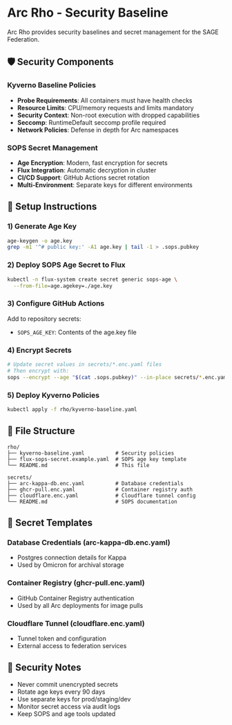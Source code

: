 # Arc Rho - Security Baseline

Arc Rho provides security baselines and secret management for the SAGE Federation.

## 🛡️ Security Components

### Kyverno Baseline Policies
- **Probe Requirements**: All containers must have health checks
- **Resource Limits**: CPU/memory requests and limits mandatory
- **Security Context**: Non-root execution with dropped capabilities
- **Seccomp**: RuntimeDefault seccomp profile required
- **Network Policies**: Defense in depth for Arc namespaces

### SOPS Secret Management
- **Age Encryption**: Modern, fast encryption for secrets
- **Flux Integration**: Automatic decryption in cluster
- **CI/CD Support**: GitHub Actions secret rotation
- **Multi-Environment**: Separate keys for different environments

## 🔧 Setup Instructions

### 1) Generate Age Key
```bash
age-keygen -o age.key
grep -m1 '^# public key:' -A1 age.key | tail -1 > .sops.pubkey
```

### 2) Deploy SOPS Age Secret to Flux
```bash
kubectl -n flux-system create secret generic sops-age \
  --from-file=age.agekey=./age.key
```

### 3) Configure GitHub Actions
Add to repository secrets:
- `SOPS_AGE_KEY`: Contents of the age.key file

### 4) Encrypt Secrets
```bash
# Update secret values in secrets/*.enc.yaml files
# Then encrypt with:
sops --encrypt --age "$(cat .sops.pubkey)" --in-place secrets/*.enc.yaml
```

### 5) Deploy Kyverno Policies
```bash
kubectl apply -f rho/kyverno-baseline.yaml
```

## 📁 File Structure

```
rho/
├── kyverno-baseline.yaml          # Security policies
├── flux-sops-secret.example.yaml  # SOPS age key template
└── README.md                      # This file

secrets/
├── arc-kappa-db.enc.yaml          # Database credentials
├── ghcr-pull.enc.yaml             # Container registry auth
├── cloudflare.enc.yaml            # Cloudflare tunnel config
└── README.md                      # SOPS documentation
```

## 🔐 Secret Templates

### Database Credentials (arc-kappa-db.enc.yaml)
- Postgres connection details for Kappa
- Used by Omicron for archival storage

### Container Registry (ghcr-pull.enc.yaml)
- GitHub Container Registry authentication
- Used by all Arc deployments for image pulls

### Cloudflare Tunnel (cloudflare.enc.yaml)
- Tunnel token and configuration
- External access to federation services

## 🚨 Security Notes

- Never commit unencrypted secrets
- Rotate age keys every 90 days
- Use separate keys for prod/staging/dev
- Monitor secret access via audit logs
- Keep SOPS and age tools updated
